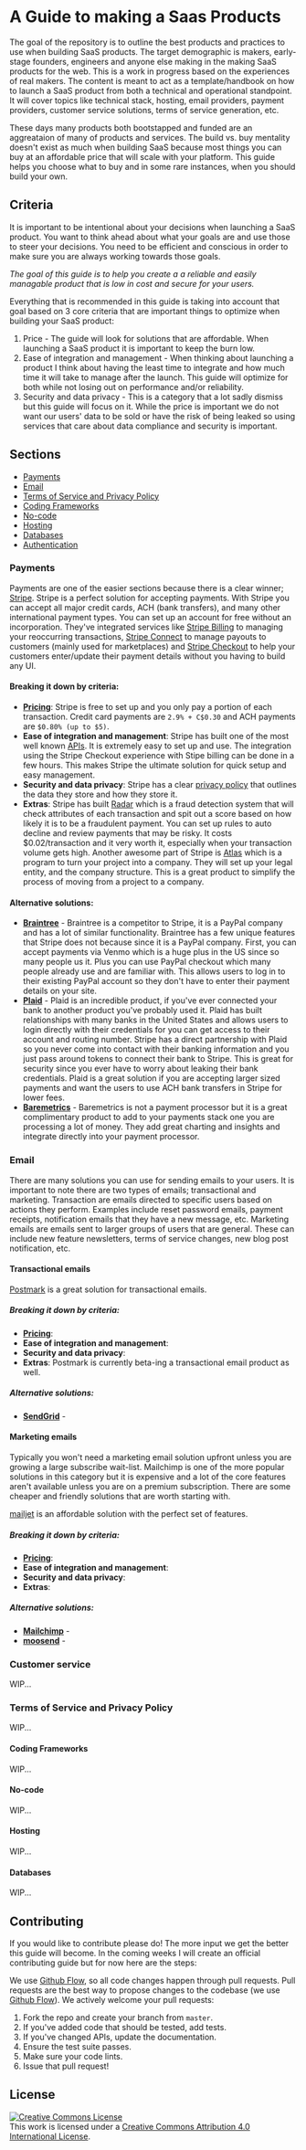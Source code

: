 # A Guide to making a Saas Products
The goal of the repository is to outline the best products and practices to use when building SaaS products. The target demographic is makers, early-stage founders, engineers and anyone else making in the making SaaS products for the web. This is a work in progress based on the experiences of real makers. The content is meant to act as a template/handbook on how to launch a SaaS product from both a technical and operational standpoint. It will cover topics like technical stack, hosting, email providers, payment providers, customer service solutions, terms of service generation, etc.

These days many products both bootstapped and funded are an aggreataion of many of products and services. The build vs. buy mentality doesn't exist as much when building SaaS because most things you can buy at an affordable price that will scale with your platform. This guide helps you choose what to buy and in some rare instances, when you should build your own.

## Criteria
It is important to be intentional about your decisions when launching a SaaS product. You want to think ahead about what your goals are and use those to steer your decisions. You need to be efficient and conscious in order to make sure you are always working towards those goals.

_The goal of this guide is to help you create a a reliable and easily managable product that is low in cost and secure for your users._

Everything that is recommended in this guide is taking into account that goal based on 3 core criteria that are important things to optimize when building your SaaS product:
  1. Price - The guide will look for solutions that are affordable. When launching a SaaS product it is important to keep the burn low.
  2. Ease of integration and management - When thinking about launching a product I think about having the least time to integrate and how much time it will take to manage after the launch. This guide will optimize for both while not losing out on performance and/or reliability.
  3. Security and data privacy - This is a category that a lot sadly dismiss but this guide will focus on it. While the price is important we do not want our users' data to be sold or have the risk of being leaked so using services that care about data compliance and security is important.

## Sections
 - [Payments](#payments)
 - [Email](#email)
 - [Terms of Service and Privacy Policy](#terms-of-service-and-privacy-policy)
 - [Coding Frameworks](#coding-framworks)
 - [No-code](#no-code)
 - [Hosting](#hosting)
 - [Databases](#databases)
 - [Authentication](#authentication)

### Payments
Payments are one of the easier sections because there is a clear winner; [Stripe](https://stripe.com). Stripe is a perfect solution for accepting payments. With Stripe you can accept all major credit cards, ACH (bank transfers), and many other international payment types. You can set up an account for free without an incorporation. They've integrated services like [Stripe Billing](https://stripe.com/billing) to managing your reoccurring transactions, [Stripe Connect](https://stripe.com/connect) to manage payouts to customers (mainly used for marketplaces) and [Stripe Checkout](https://stripe.com/docs/payments/checkout) to help your customers enter/update their payment details without you having to build any UI.

#### Breaking it down by criteria:
- **[Pricing](https://stripe.com/pricing)**: Stripe is free to set up and you only pay a portion of each transaction. Credit card payments are `2.9% + C$0.30` and ACH payments are `$0.80% (up to $5)`.
- **Ease of integration and management**: Stripe has built one of the most well known [APIs](https://stripe.com/docs/api). It is extremely easy to set up and use. The integration using the Stripe Checkout experience with Stipe billing can be done in a few hours. This makes Stripe the ultimate solution for quick setup and easy management.
- **Security and data privacy**: Stripe has a clear [privacy policy](https://stripe.com/privacy) that outlines the data they store and how they store it.
- **Extras**: Stripe has built [Radar](https://stripe.com/radar) which is a fraud detection system that will check attributes of each transaction and spit out a score based on how likely it is to be a fraudulent payment. You can set up rules to auto decline and review payments that may be risky. It costs $0.02/transaction and it very worth it, especially when your transaction volume gets high. Another awesome part of Stripe is [Atlas](https://stripe.com/atlas) which is a program to turn your project into a company. They will set up your legal entity, and the company structure. This is a great product to simplify the process of moving from a project to a company.

#### Alternative solutions:
- **[Braintree](https://www.braintreepayments.com)** - Braintree is a competitor to Stripe, it is a PayPal company and has a lot of similar functionality. Braintree has a few unique features that Stripe does not because since it is a PayPal company. First, you can accept payments via Venmo which is a huge plus in the US since so many people us it. Plus you can use PayPal checkout which many people already use and are familiar with. This allows users to log in to their existing PayPal account so they don't have to enter their payment details on your site.
- **[Plaid](https://plaid.com/)** - Plaid is an incredible product, if you've ever connected your bank to another product you've probably used it. Plaid has built relationships with many banks in the United States and allows users to login directly with their credentials for you can get access to their account and routing number. Stripe has a direct partnership with Plaid so you never come into contact with their banking information and you just pass around tokens to connect their bank to Stripe. This is great for security since you ever have to worry about leaking their bank credentials. Plaid is a great solution if you are accepting larger sized payments and want the users to use ACH bank transfers in Stripe for lower fees.
- **[Baremetrics](https://baremetrics.com/)** - Baremetrics is not a payment processor but it is a great complimentary product to add to your payments stack one you are processing a lot of money. They add great charting and insights and integrate directly into your payment processor.

### Email
There are many solutions you can use for sending emails to your users. It is important to note there are two types of emails; transactional and marketing. Transaction are emails directed to specific users based on actions they perform. Examples include reset password emails, payment receipts, notification emails that they have a new message, etc. Marketing emails are emails sent to larger groups of users that are general. These can include new feature newsletters, terms of service changes, new blog post notification, etc.

#### Transactional emails
[Postmark](https://postmarkapp.com) is a great solution for transactional emails.

##### Breaking it down by criteria:
- **[Pricing](https://postmarkapp.com/pricing)**:
- **Ease of integration and management**:
- **Security and data privacy**:
- **Extras**: Postmark is currently beta-ing a transactional email product as well.

##### Alternative solutions:
- **[SendGrid](https://sendgrid.com)** -

#### Marketing emails
Typically you won't need a marketing email solution upfront unless you are growing a large subscribe wait-list. Mailchimp is one of the more popular solutions in this category but it is expensive and a lot of the core features aren't available unless you are on a premium subscription. There are some cheaper and friendly solutions that are worth starting with.

[mailjet](https://www.mailjet.com) is an affordable solution with the perfect set of features.

##### Breaking it down by criteria:
- **[Pricing](https://www.mailjet.com/pricing)**:
- **Ease of integration and management**:
- **Security and data privacy**:
- **Extras**:

##### Alternative solutions:
- **[Mailchimp](https://mailchimp.com)** -
- **[moosend](https://moosend.com)** -

### Customer service
WIP...

### Terms of Service and Privacy Policy
WIP...

#### Coding Frameworks
WIP...

#### No-code
WIP...

#### Hosting
WIP...

#### Databases
WIP...

## Contributing
If you would like to contribute please do! The more input we get the better this guide will become. In the coming weeks I will create an official contributing guide but for now here are the steps:

We use [Github Flow](https://guides.github.com/introduction/flow/index.html), so all code changes happen through pull requests. Pull requests are the best way to propose changes to the codebase (we use [Github Flow](https://guides.github.com/introduction/flow/index.html)). We actively welcome your pull requests:

1. Fork the repo and create your branch from `master`.
2. If you've added code that should be tested, add tests.
3. If you've changed APIs, update the documentation.
4. Ensure the test suite passes.
5. Make sure your code lints.
6. Issue that pull request!

## License
<a rel="license" href="http://creativecommons.org/licenses/by/4.0/"><img alt="Creative Commons License" style="border-width:0" src="https://i.creativecommons.org/l/by/4.0/88x31.png" /></a><br />This work is licensed under a <a rel="license" href="http://creativecommons.org/licenses/by/4.0/">Creative Commons Attribution 4.0 International License</a>.
